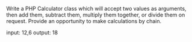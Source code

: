 Write a PHP Calculator class which will accept two values as arguments, then add them, subtract them, multiply them together, or divide them on request. Provide an opportunity to make calculations by chain.

input: 12,6
output: 18